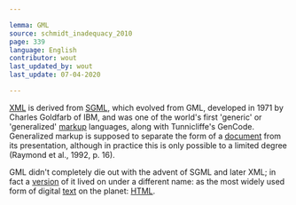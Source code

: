```yaml
---

lemma: GML
source: schmidt_inadequacy_2010
page: 339
language: English
contributor: wout
last_updated_by: wout
last_update: 07-04-2020

---
```


[XML](XML.html) is derived from [SGML](SGML.html), which evolved from GML, developed in 1971 by Charles Goldfarb of IBM, and was one of the world's first 'generic' or 'generalized' [markup](markup.html) languages, along with Tunnicliffe's GenCode. Generalized markup is supposed to separate the form of a [document](document.html) from its presentation, although in practice this is only possible to a limited degree (Raymond et al., 1992, p. 16).

GML didn't completely die out with the advent of SGML and later XML; in fact a [version](version.html) of it lived on under a different name: as the most widely used form of digital [text](text.html) on the planet: [HTML](HTML.html).
